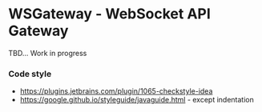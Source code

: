 # WSGateway - WebSocket API Gateway
TBD... Work in progress

### Code style

- https://plugins.jetbrains.com/plugin/1065-checkstyle-idea
- https://google.github.io/styleguide/javaguide.html - except indentation
